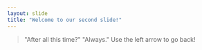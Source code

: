 ```yaml
---
layout: slide
title: "Welcome to our second slide!"
---
```

> "After all this time?"
> "Always."
Use the left arrow to go back!
